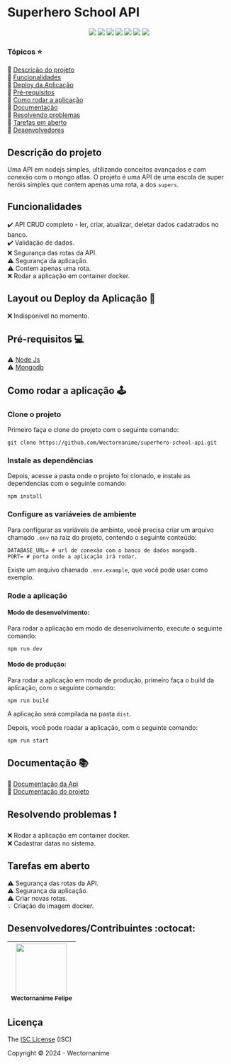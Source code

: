 # Superhero School API

<div align="center">
  <img src="https://img.shields.io/badge/NodeJs-grey"/>
  <img src="https://img.shields.io/badge/Express-grey"/>
  <img src="https://img.shields.io/badge/Zod-grey"/>
  <img src="https://img.shields.io/badge/Prisma-grey"/>
  <img src="https://img.shields.io/badge/TypeScript-grey"/>
  <img src="http://img.shields.io/static/v1?label=STATUS&message=CONCLUIDO&color=GREEN"/>
  <img src="https://img.shields.io/github/license/Wectornanime/superhero-school-api">
</div>

### Tópicos ⭐

🔹 [Descrição do projeto](#descrição-do-projeto) <br>
🔹 [Funcionalidades](#funcionalidades) <br>
🔹 [Deploy da Aplicação](#layout-ou-deploy-da-aplicação-) <br>
🔹 [Pré-requisitos](#pré-requisitos-) <br>
🔹 [Como rodar a aplicação](#como-rodar-a-aplicação-️) <br>
🔹 [Documentação](#documentação-) <br>
🔹 [Resolvendo problemas](#resolvendo-problemas-️) <br>
🔹 [Tarefas em aberto](#tarefas-em-aberto) <br>
🔹 [Desenvolvedores](#desenvolvedorescontribuintes-octocat)

## Descrição do projeto

Uma API em nodejs simples, ultilizando conceitos avançados e com conexão com o mongo atlas.
O projeto é uma API de uma escola de super heróis simples que contem apenas uma rota, a dos `supers`.

## Funcionalidades

✔️ API CRUD completo - ler, criar, atualizar, deletar dados cadatrados no banco. <br>
✔️ Validação de dados. <br>
❌ Segurança das rotas da API. <br>
⚠️ Segurança da aplicação. <br>
⚠️ Contem apenas uma rota. <br>
❌ Rodar a aplicação em container docker.


## Layout ou Deploy da Aplicação 💨

❌ Indisponível no momento.

## Pré-requisitos 💻

⚠️ [Node Js](https://nodejs.org/en/download/) <br>
⚠️ [Mongodb](https://www.mongodb.com/)

## Como rodar a aplicação 🕹️
### Clone o projeto
Primeiro faça o clone do projeto com o seguinte comando:

```
git clone https://github.com/Wectornanime/superhero-school-api.git
```

### Instale as dependências
Depois, acesse a pasta onde o projeto foi clonado, e instale as dependencias com o seguinte comando:

```
npm install
```

### Configure as variáveies de ambiente
Para configurar as variáveis de ambinte, você precisa criar um arquivo chamado `.env` na raiz do projeto, contendo o seguinte conteúdo:
```
DATABASE_URL= # url de conexão com o banco de dados mongodb.
PORT= # porta onde a aplicação irá rodar.
```
Existe um arquivo chamado `.env.example`, que você pode usar como exemplo.

### Rode a aplicação
#### Modo de desenvolvimento:
Para rodar a aplicação em modo de desenvolvimento, execute o seguinte comando:
```
npm run dev
```

#### Modo de produção:
Para rodar a aplicação em modo de produção, primeiro faça o build da aplicação, com o seguinte comando:
```
npm run build
```
A aplicação será compilada na pasta `dist`.

Depois, você pode roadar a aplicação, com o seguinte comando:

```
npm run start
```

## Documentação 📚

🔹 [Documentação da Api](docs/api.md) <br>
🔹 [Documentação do projeto](docs/project.md)

## Resolvendo problemas ❗️

❌ Rodar a aplicação em container docker. <br>
❌ Cadastrar datas no sistema.

## Tarefas em aberto

⚠️ Segurança das rotas da API. <br>
⚠️ Segurança da aplicação. <br>
⚠️ Criar novas rotas. <br>
💡 Criação de imagem docker.

## Desenvolvedores/Contribuintes :octocat:

| [<img src="https://github.com/wectornanime.png" width=115><br><sub>Wectornanime Felipe</sub>](https://github.com/wectornanime) |
| :---: |

## Licença

The [ISC License](../LICENSE) (ISC)

Copyright ©️ 2024 - Wectornanime
